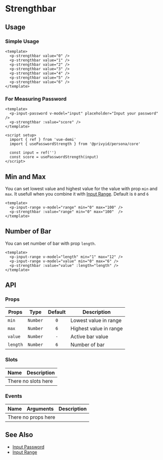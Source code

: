 <script setup>
  import pStrengthbar from './Strengthbar.vue'
  import pInputPassword from '../input-password/InputPassword.vue'
  import pInputRange from '../input-range/InputRange.vue'
  import { usePasswordStrength } from '../input-password'
  import { ref } from 'vue-demi'

  const input = ref('')
  const score = usePasswordStrength(input)

  const range = ref(50)

  const length = ref(6)
  const range2 = ref(6)
</script>

# Strengthbar

## Usage

### Simple Usage

<preview class="flex-col space-y-4">
  <p-strengthbar value="0" />
  <p-strengthbar value="1" />
  <p-strengthbar value="2" />
  <p-strengthbar value="3" />
  <p-strengthbar value="4" />
  <p-strengthbar value="5" />
  <p-strengthbar value="6" />
</preview>

```vue
<template>
  <p-strengthbar value="0" />
  <p-strengthbar value="1" />
  <p-strengthbar value="2" />
  <p-strengthbar value="3" />
  <p-strengthbar value="4" />
  <p-strengthbar value="5" />
  <p-strengthbar value="6" />
</template>
```

### For Measuring Password

<preview class="flex-col space-y-4">
  <p-input-password v-model="input" placeholder="Input your password" />
  <p-strengthbar :value="score" />
</preview>

```vue
<template>
  <p-input-password v-model="input" placeholder="Input your password" />
  <p-strengthbar :value="score" />
</template>

<script setup>
  import { ref } from 'vue-demi'
  import { usePasswordStrength } from '@privyid/persona/core'

  const input = ref('')
  const score = usePasswordStrength(input)
</script>
```

## Min and Max

You can set lowest value and highest value for the value with prop `min` and `max`. It usefull when you combine it with [Input Range](/components/input-range).
Default is `0` and `6`

<preview class="flex-col space-y-4">
  <p-input-range v-model="range" min="0" max="100" />
  <p-strengthbar :value="range" min="0" max="100"  />
</preview>

```vue
<template>
  <p-input-range v-model="range" min="0" max="100" />
  <p-strengthbar :value="range" min="0" max="100"  />
</template>
```

## Number of Bar

You can set number of bar with prop `length`.

<preview class="flex-col space-y-4">
  <p-input-range v-model="length" min="1" max="12" />
  <p-input-range v-model="range2" min="0" max="6" />
  <p-strengthbar :value="range2" :length="length" />
</preview>

```vue
<template>
  <p-input-range v-model="length" min="1" max="12" />
  <p-input-range v-model="value" min="0" max="6" />
  <p-strengthbar :value="value" :length="length" />
</template>
```
## API

### Props

| Props      |   Type    | Default | Description            |
|------------|:---------:|:-------:|------------------------|
| `min`      | `Number`  |   `0`   | Lowest value in range  |
| `max`      | `Number`  |   `6`   | Highest value in range |
| `value`    | `Number`  |   `-`   | Active bar value       |
| `length`   | `Number`  |   `6`   | Number of bar          |

### Slots

<table>
  <thead>
    <tr>
      <th>Name</th>
      <th>Description</th>
    </tr>
  </thead>
  <tbody>
    <tr>
      <td colspan="2" class="text-center">There no slots here</td>
    </tr>
  </tbody>
</table>

### Events

<table>
  <thead>
    <tr>
      <th>Name</th>
      <th>Arguments</th>
      <th>Description</th>
    </tr>
  </thead>
  <tbody>
    <tr>
      <td colspan="3" class="text-center">There no props here</td>
    </tr>
  </tbody>
</table>

## See Also

- [Input Password](/components/input-password/)
- [Input Range](/components/input-range/)
